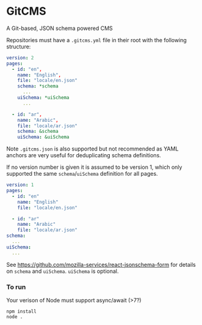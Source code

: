 # GitCMS

A Git-based, JSON schema powered CMS

Repositories must have a `.gitcms.yml` file in their root with the following
structure:

```yaml
version: 2
pages:
  - id: "en",
    name: "English",
    file: "locale/en.json"
    schema: *schema
      ...
    uiSchema: *uiSchema
      ...

  - id: "ar",
    name: "Arabic",
    file: "locale/ar.json"
    schema: &schema
    uiSchema: &uiSchema
```

Note `.gitcms.json` is also supported but not recommended as YAML anchors are
very useful for deduplicating schema definitions.

If no version number is given it is assumed to be version 1, which only
supported the same `schema`/`uiSchema` definition for all pages.
```yaml
version: 1
pages:
  - id: "en"
    name: "English"
    file: "locale/en.json"

  - id: "ar"
    name: "Arabic"
    file: "locale/ar.json"
schema:
  ...
uiSchema:
  ...
```

See https://github.com/mozilla-services/react-jsonschema-form for details on
`schema` and `uiSchema`. `uiSchema` is optional.

### To run

Your verison of Node must support async/await (>7?)

```
npm install
node .
```
